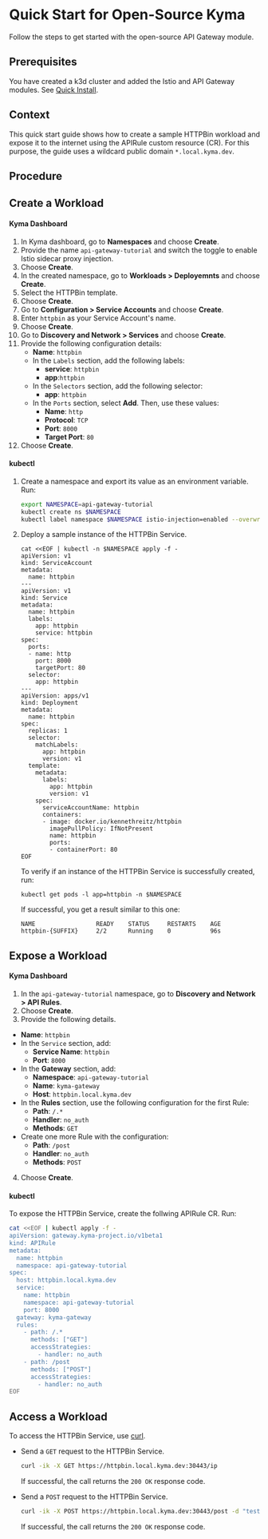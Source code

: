 # Quick Start for Open-Source Kyma

Follow the steps to get started with the open-source API Gateway module.

## Prerequisites

You have created a k3d cluster and added the Istio and API Gateway modules. See [Quick Install](https://kyma-project.io/#/02-get-started/01-quick-install).

## Context
This quick start guide shows how to create a sample HTTPBin workload and expose it to the internet using the APIRule custom resource (CR). For this purpose, the guide uses a wildcard public domain `*.local.kyma.dev`.

## Procedure

## Create a Workload

<!-- tabs:start -->
#### **Kyma Dashboard**

1. In Kyma dashboard, go to **Namespaces** and choose **Create**.
1. Provide the name `api-gateway-tutorial` and switch the toggle to enable Istio sidecar proxy injection.
2. Choose **Create**.
3. In the created namespace, go to **Workloads > Deployemnts** and choose **Create**.
1. Select the HTTPBin template.
2. Choose **Create**.
3. Go to **Configuration > Service Accounts** and choose **Create**. 
4. Enter `httpbin` as your Service Account's name.
5. Choose **Create**.
6. Go to **Discovery and Network > Services** and choose **Create**. 
7. Provide the following configuration details:
    - **Name**: `httpbin`
    - In the `Labels` section, add the following labels:
      - **service**: `httpbin`
      - **app**:`httpbin`
    - In the `Selectors` section, add the following selector:
      - **app**: `httpbin`
    - In the `Ports` section, select **Add**. Then, use these values:
      - **Name**: `http`
      - **Protocol**: `TCP`
      - **Port**: `8000`
      - **Target Port**: `80`
8. Choose **Create**.

#### **kubectl**

1. Create a namespace and export its value as an environment variable. Run:

    ```bash
    export NAMESPACE=api-gateway-tutorial
    kubectl create ns $NAMESPACE
    kubectl label namespace $NAMESPACE istio-injection=enabled --overwrite
    ```

2. Deploy a sample instance of the HTTPBin Service.

    ```shell
    cat <<EOF | kubectl -n $NAMESPACE apply -f -
    apiVersion: v1
    kind: ServiceAccount
    metadata:
      name: httpbin
    ---
    apiVersion: v1
    kind: Service
    metadata:
      name: httpbin
      labels:
        app: httpbin
        service: httpbin
    spec:
      ports:
      - name: http
        port: 8000
        targetPort: 80
      selector:
        app: httpbin
    ---
    apiVersion: apps/v1
    kind: Deployment
    metadata:
      name: httpbin
    spec:
      replicas: 1
      selector:
        matchLabels:
          app: httpbin
          version: v1
      template:
        metadata:
          labels:
            app: httpbin
            version: v1
        spec:
          serviceAccountName: httpbin
          containers:
          - image: docker.io/kennethreitz/httpbin
            imagePullPolicy: IfNotPresent
            name: httpbin
            ports:
            - containerPort: 80
    EOF
    ```

    To verify if an instance of the HTTPBin Service is successfully created, run:

    ```shell
    kubectl get pods -l app=httpbin -n $NAMESPACE
    ```

    If successful, you get a result similar to this one:

    ```shell
    NAME                 READY    STATUS     RESTARTS    AGE
    httpbin-{SUFFIX}     2/2      Running    0           96s
    ```

<!-- tabs:end -->

## Expose a Workload

<!-- tabs:start -->
#### **Kyma Dashboard**

1. In the `api-gateway-tutorial` namespace, go to **Discovery and Network > API Rules**.
2. Choose **Create**.
3. Provide the following details.
  - **Name**: `httpbin`
  - In the `Service` section, add:
    - **Service Name**: `httpbin`
    - **Port**: `8000`
  - In the **Gateway** section, add:
    - **Namespace**: `api-gateway-tutorial`
    - **Name**: `kyma-gateway`
    - **Host**: `httpbin.local.kyma.dev`
  - In the **Rules** section, use the following configuration for the first Rule:
    - **Path**: `/.*`
    - **Handler**: `no_auth`
    - **Methods**: `GET`
  - Create one more Rule with the configuration:
    - **Path**: `/post`
    - **Handler**: `no_auth`
    - **Methods**: `POST`
4.  Choose **Create**.

#### **kubectl**

To expose the HTTPBin Service, create the follwing APIRule CR. Run:

```bash
cat <<EOF | kubectl apply -f -
apiVersion: gateway.kyma-project.io/v1beta1
kind: APIRule
metadata:
  name: httpbin
  namespace: api-gateway-tutorial
spec:
  host: httpbin.local.kyma.dev
  service:
    name: httpbin
    namespace: api-gateway-tutorial
    port: 8000
  gateway: kyma-gateway
  rules:
    - path: /.*
      methods: ["GET"]
      accessStrategies:
        - handler: no_auth
    - path: /post
      methods: ["POST"]
      accessStrategies:
        - handler: no_auth
EOF
```

<!-- tabs:end -->

## Access a Workload

To access the HTTPBin Service, use [curl](https://curl.se).

- Send a `GET` request to the HTTPBin Service.

  ```bash
  curl -ik -X GET https://httpbin.local.kyma.dev:30443/ip
  ```
  If successful, the call returns the `200 OK` response code.

- Send a `POST` request to the HTTPBin Service.

  ```bash
  curl -ik -X POST https://httpbin.local.kyma.dev:30443/post -d "test data"
  ```
  If successful, the call returns the `200 OK` response code.

<!-- tabs:end -->